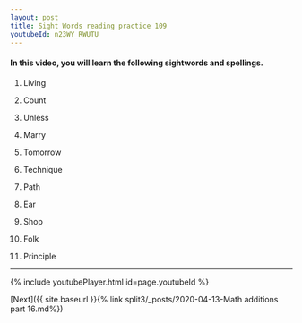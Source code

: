 ```yaml
---
layout: post
title: Sight Words reading practice 109
youtubeId: n23WY_RWUTU
---
```

 
 
<h4> In this video, you will learn the following sightwords and spellings.</h4> 

1) Living

2) Count

3) Unless

4) Marry

5) Tomorrow

6) Technique

7) Path

8) Ear

9) Shop

10) Folk

11) Principle



------




 
{% include youtubePlayer.html id=page.youtubeId %}
 
 

[Next]({{ site.baseurl }}{% link  split3/_posts/2020-04-13-Math additions part 16.md%})
 
